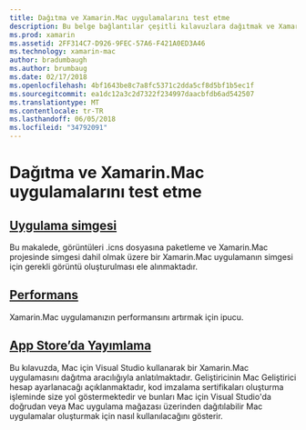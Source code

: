 ```yaml
---
title: Dağıtma ve Xamarin.Mac uygulamalarını test etme
description: Bu belge bağlantılar çeşitli kılavuzlara dağıtmak ve Xamarin.Mac uygulamaları test anlatmaktadır. Bağlantılı kılavuzları uygulama simgeleri, performans ve uygulama mağazası yayımlama tartışın.
ms.prod: xamarin
ms.assetid: 2FF314C7-D926-9FEC-57A6-F421A0ED3A46
ms.technology: xamarin-mac
author: bradumbaugh
ms.author: brumbaug
ms.date: 02/17/2018
ms.openlocfilehash: 4bf1643be8c7a8fc5371c2dda5cf8d5bf1b5ec1f
ms.sourcegitcommit: ea1dc12a3c2d7322f234997daacbfdb6ad542507
ms.translationtype: MT
ms.contentlocale: tr-TR
ms.lasthandoff: 06/05/2018
ms.locfileid: "34792091"
---
```

# <a name="deploying-and-testing-xamarinmac-apps"></a>Dağıtma ve Xamarin.Mac uygulamalarını test etme

## <a name="application-iconapp-iconmd"></a>[Uygulama simgesi](app-icon.md)

Bu makalede, görüntüleri .icns dosyasına paketleme ve Xamarin.Mac projesinde simgesi dahil olmak üzere bir Xamarin.Mac uygulamanın simgesi için gerekli görüntü oluşturulması ele alınmaktadır.

## <a name="performanceperformancemd"></a>[Performans](performance.md)

Xamarin.Mac uygulamanızın performansını artırmak için ipucu.

## <a name="publishing-to-the-app-storepublishing-to-the-app-storeindexmd"></a>[App Store’da Yayımlama](publishing-to-the-app-store/index.md)

Bu kılavuzda, Mac için Visual Studio kullanarak bir Xamarin.Mac uygulamasını dağıtma aracılığıyla anlatılmaktadır. Geliştiricinin Mac Geliştirici hesap ayarlanacağı açıklanmaktadır, kod imzalama sertifikaları oluşturma işleminde size yol göstermektedir ve bunları Mac için Visual Studio'da doğrudan veya Mac uygulama mağazası üzerinden dağıtılabilir Mac uygulamalar oluşturmak için nasıl kullanılacağını gösterir.
